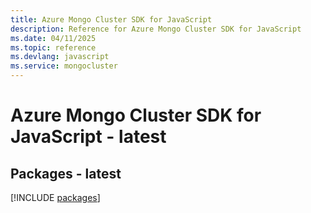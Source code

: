 ```yaml
---
title: Azure Mongo Cluster SDK for JavaScript
description: Reference for Azure Mongo Cluster SDK for JavaScript
ms.date: 04/11/2025
ms.topic: reference
ms.devlang: javascript
ms.service: mongocluster
---
```

# Azure Mongo Cluster SDK for JavaScript - latest
## Packages - latest
[!INCLUDE [packages](mongo-cluster-index.md)]